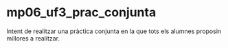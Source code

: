 # mp06_uf3_prac_conjunta
Intent de realitzar una pràctica conjunta en la que tots els alumnes proposin millores a realitzar.
